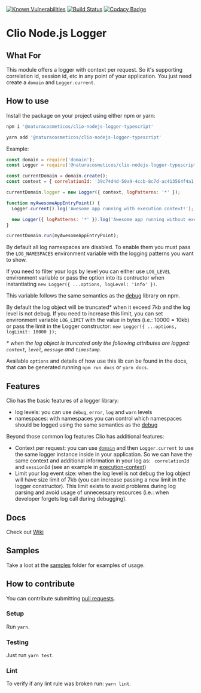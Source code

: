 [![Known Vulnerabilities](https://snyk.io/test/github/natura-cosmeticos/clio-nodejs-logger/badge.svg?targetFile=package.json)](https://snyk.io/test/github/natura-cosmeticos/clio-nodejs-logger?targetFile=package.json)
[![Build Status](https://travis-ci.org/natura-cosmeticos/clio-nodejs-logger.svg?branch=master)](https://travis-ci.org/natura-cosmeticos/clio-nodejs-logger)
[![Codacy Badge](https://api.codacy.com/project/badge/Grade/8426d68f7eac481c9f3ae07b8eb1805b)](https://www.codacy.com/app/handrus_1938/clio-nodejs-logger?utm_source=github.com&amp;utm_medium=referral&amp;utm_content=natura-cosmeticos/clio-nodejs-logger&amp;utm_campaign=Badge_Grade)


# Clio Node.js Logger

## What For

This module offers a logger with context per request. So it's supporting correlation id, session id, etc in any point of your application. You just need create a `domain` and `Logger.current`.

## How to use

Install the package on your project using either npm or yarn:

```bash
npm i '@naturacosmeticos/clio-nodejs-logger-typescript'

yarn add '@naturacosmeticos/clio-nodejs-logger-typescript'
```

Example:

```js
const domain = require('domain');
const Logger = require('@naturacosmeticos/clio-nodejs-logger-typescript');

const currentDomain = domain.create();
const context = { correlationId: '39c74d4d-50a9-4ccb-8c7d-ac413564f4a1' };

currentDomain.logger = new Logger({ context, logPatterns: '*' });

function myAwesomeAppEntryPoint() {
  Logger.current().log('Awesome app running with execution context!');

  new Logger({ logPatterns: '*' }).log('Awesome app running without execution context!');
}

currentDomain.run(myAwesomeAppEntryPoint);
```

By default all log namespaces are disabled. To enable them you must pass the
`LOG_NAMESPACES` environment variable with the logging patterns you want to show.

If you need to filter your logs by level you can either use `LOG_LEVEL` environment variable or pass the option into
its contructor when instantiating `new Logger({ ...options, logLevel: 'info' })`.

This variable follows the same semantics as the
[debug](http://npmjs.com/package/debug) library on npm.

By default the log object will be truncated* when it exceed 7kb and the log level is not debug. If you need to increase this limit, you can set environment variable `LOG_LIMIT` with the value in bytes (i.e.: 10000 = 10kb) or pass the limit in the Logger constructor: `new Logger({ ...options, logLimit: 10000 });`

_&ast; when the log object is truncated only the following attributes are logged: `context`, `level`, `message` and `timestamp`._

Available `options` and details of how use this lib can be found in the docs, that can be generated running `npm run docs` or `yarn docs`.

## Features

Clio has the basic features of a logger library:

  * log levels: you can use `debug`, `error`, `log` and `warn` levels
  * namespaces: with namespaces you can control which namespaces should be logged using the same semantics as the
[debug](http://npmjs.com/package/debug)

Beyond those common log features Clio has additional features:

  * Context per request: you can use [`domain`](https://nodejs.org/api/domain.html) and then `Logger.current` to use the same logger instance inside in your application. So we can have the same context and additional information in your log as: ` correlationId` and `sessionId` (see an example in [execution-context](https://github.com/natura-cosmeticos/clio-nodejs-logger/blob/master/samples/execution-context.js))
  * Limit your log event size: when the log level is not debug the log object will have size limit of 7kb (you can increase passing a new limit in the logger constructor). This limit exists to avoid problems during log parsing and avoid usage of unnecessary resources (i.e.: when developer forgets log call during debugging).

## Docs

Check out [Wiki](https://github.com/natura-cosmeticos/clio-nodejs-logger/wiki)

## Samples

Take a loot at the [samples](https://github.com/natura-cosmeticos/clio-nodejs-logger/tree/master/samples) folder for examples of usage.

## How to contribute

You can contribute submitting [pull requests](https://github.com/natura-cosmeticos/clio-nodejs-logger/pulls).

### Setup

Run `yarn`.

### Testing

Just run `yarn test`.


### Lint

To verify if any lint rule was broken run: `yarn lint`.

